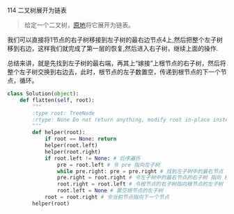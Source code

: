 114 二叉树展开为链表

> 给定一个二叉树，[原地](https://baike.baidu.com/item/原地算法/8010757)将它展开为链表。

我们可以直接将1节点的右子树移接到左子树的最右边节点4上,然后把整个左子树移到右边，这样我们就完成了第一层的恢复,然后进入右子树，继续上面的操作.

总结来讲，就是先找到左子树的最右端，再其上“嫁接”上根节点的右子树，然后将整个左子树交换到右边去，此时，根节点的左子数置空，传递到根节点的下一个节点，循环。

```python
class Solution(object):
    def flatten(self, root):
        """
        :type root: TreeNode
        :rtype: None Do not return anything, modify root in-place instead.
        """
        def helper(root):
            if root == None: return
            helper(root.left)
            helper(root.right)
            if root.left != None: # 后序遍历
                pre = root.left # 令 pre 指向左子树
                while pre.right: pre = pre.right # 找到左子树中的最右节点
                pre.right = root.right # 令左子树中的最右节点的右子树 指向 根节点的右子树
                root.right = root.left # 令根节点的右子树指向根节点的左子树
                root.left = None # 置空根节点的左子树
            root = root.right # 令当前节点指向下一个节点
        helper(root)

```

